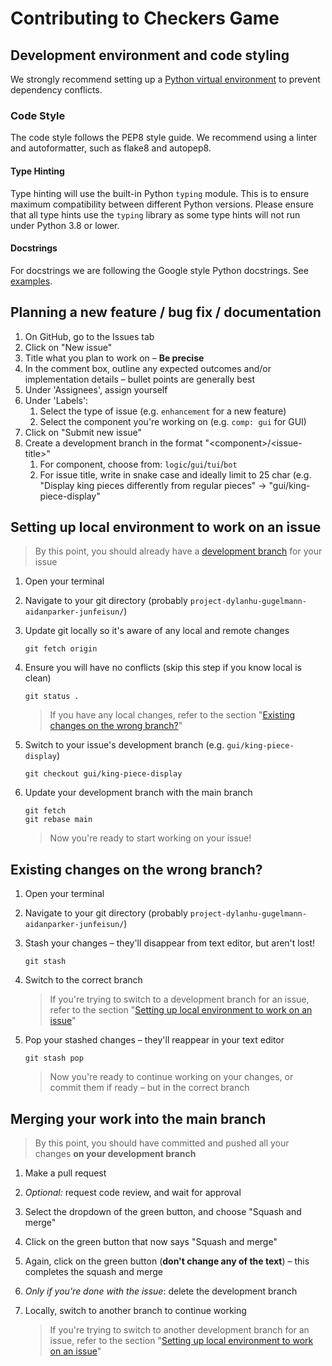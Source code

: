 # Contributing to Checkers Game

## Development environment and code styling
We strongly recommend setting up a [Python virtual environment](README.md#setting-up-and-requirements) to prevent dependency conflicts.

### Code Style
The code style follows the PEP8 style guide. We recommend using a linter and autoformatter, such as flake8 and autopep8.

#### Type Hinting
Type hinting will use the built-in Python `typing` module. This is to ensure maximum compatibility between different Python versions. Please ensure that all type hints use the `typing` library as some type hints will not run under Python 3.8 or lower.

#### Docstrings
For docstrings we are following the Google style Python docstrings. See [examples](https://gist.github.com/redlotus/3bc387c2591e3e908c9b63b97b11d24e).

## Planning a new feature / bug fix / documentation
1. On GitHub, go to the Issues tab
2. Click on "New issue"
3. Title what you plan to work on – **Be precise**
4. In the comment box, outline any expected outcomes and/or implementation details – bullet points are generally best
5. Under 'Assignees', assign yourself
6. Under 'Labels':
    1. Select the type of issue (e.g. `enhancement` for a new feature)
    2. Select the component you're working on (e.g. `comp: gui` for GUI)
7. Click on "Submit new issue"
8. Create a development branch in the format "\<component>/\<issue-title>"
    1. For component, choose from: `logic`/`gui`/`tui`/`bot`
    2. For issue title, write in snake case and ideally limit to 25 char (e.g. "Display king pieces differently from regular pieces" -> "gui/king-piece-display"

## Setting up local environment to work on an issue
> By this point, you should already have a [development branch](#planning-a-new-feature--bug-fix--documentation) for your issue

1. Open your terminal
2. Navigate to your git directory (probably `project-dylanhu-gugelmann-aidanparker-junfeisun/`)
3. Update git locally so it's aware of any local and remote changes
    ```
    git fetch origin
    ```
4. Ensure you will have no conflicts (skip this step if you know local is 
   clean)
    ```
    git status .
    ```
    > If you have any local changes, refer to the section "[Existing changes on the wrong branch?](#existing-changes-on-the-wrong-branch)"

5. Switch to your issue's development branch (e.g. `gui/king-piece-display`)
    ```
    git checkout gui/king-piece-display
    ```

6. Update your development branch with the main branch
   ```
   git fetch
   git rebase main
   ```
   > Now you're ready to start working on your issue!

## Existing changes on the wrong branch?
1. Open your terminal
2. Navigate to your git directory (probably `project-dylanhu-gugelmann-aidanparker-junfeisun/`)
3. Stash your changes – they'll disappear from text editor, but aren't lost!
    ```
    git stash
    ```
4. Switch to the correct branch

    > If you're trying to switch to a development branch for an issue, refer to the section "[Setting up local environment to work on an issue](#setting-up-local-environment-to-work-on-an-issue)"

5. Pop your stashed changes – they'll reappear in your text editor
    ```
    git stash pop
    ```
    > Now you're ready to continue working on your changes, or commit them if ready – but in the correct branch

## Merging your work into the main branch
> By this point, you should have committed and pushed all your changes **on your development branch**

1. Make a pull request
2. _Optional:_ request code review, and wait for approval
3. Select the dropdown of the green button, and choose "Squash and merge"
4. Click on the green button that now says "Squash and merge"
5. Again, click on the green button (**don't change any of the text**) – this completes the squash and merge
6. _Only if you're done with the issue_: delete the development branch
7. Locally, switch to another branch to continue working
    
    > If you're trying to switch to another development branch for an issue, 
    > refer to the section "[Setting up local environment to work on an issue](#setting-up-local-environment-to-work-on-an-issue)"
